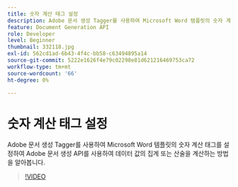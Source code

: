 ```yaml
---
title: 숫자 계산 태그 설정
description: Adobe 문서 생성 Tagger를 사용하여 Microsoft Word 템플릿의 숫자 계산 태그를 설정하여 Adobe 문서 생성 API를 사용하여 데이터 값의 집계 또는 산술을 계산하는 방법을 알아봅니다.
feature: Document Generation API
role: Developer
level: Beginner
thumbnail: 332118.jpg
exl-id: 562cd1ad-6b43-4f4c-bb58-c63494895a14
source-git-commit: 5222e1626f4e79c02298e81d621216469753ca72
workflow-type: tm+mt
source-wordcount: '66'
ht-degree: 0%

---
```


# 숫자 계산 태그 설정

Adobe 문서 생성 Tagger를 사용하여 Microsoft Word 템플릿의 숫자 계산 태그를 설정하여 Adobe 문서 생성 API를 사용하여 데이터 값의 집계 또는 산술을 계산하는 방법을 알아봅니다.

>[!VIDEO](https://video.tv.adobe.com/v/332118?hidetitle=true)
